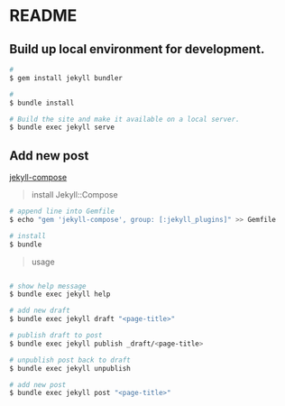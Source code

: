 # README


## Build up local environment for development.

```bash
# 
$ gem install jekyll bundler

#
$ bundle install

# Build the site and make it available on a local server.
$ bundle exec jekyll serve 
```

## Add new post

[jekyll-compose](https://github.com/jekyll/jekyll-compose)

> install Jekyll::Compose

```bash
# append line into Gemfile
$ echo "gem 'jekyll-compose', group: [:jekyll_plugins]" >> Gemfile

# install
$ bundle

```

> usage

```bash

# show help message 
$ bundle exec jekyll help

# add new draft
$ bundle exec jekyll draft "<page-title>"

# publish draft to post
$ bundle exec jekyll publish _draft/<page-title>

# unpublish post back to draft
$ bundle exec jekyll unpublish 

# add new post
$ bundle exec jekyll post "<page-title>"

```
